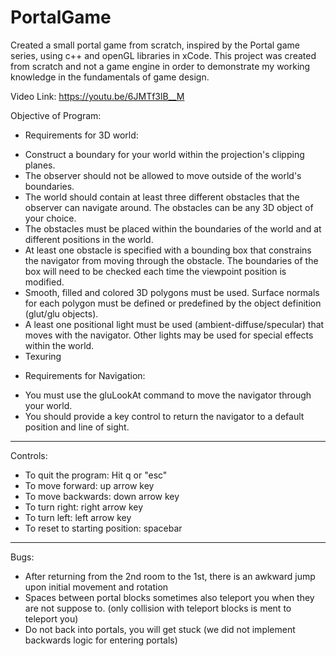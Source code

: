 # PortalGame
Created a small portal game from scratch, inspired by the Portal game series, using c++ and openGL libraries in xCode. This project was created from scratch and not a game engine in order to demonstrate my working knowledge in the fundamentals of game design.

Video Link: https://youtu.be/6JMTf3lB__M




 Objective of Program:
 
 - Requirements for 3D world:
 + Construct a boundary for your world within the projection's clipping planes.
 + The observer should not be allowed to move outside of the world's boundaries.
 + The world should contain at least three different obstacles that the observer can navigate around. The obstacles can be any 3D object of your choice.
 + The obstacles must be placed within the boundaries of the world and at different positions in the world.
 + At least one obstacle is specified with a bounding box that constrains the navigator from moving through the obstacle.
 The boundaries of the box will need to be checked each time the viewpoint position is modified.
 + Smooth, filled and colored 3D polygons must be used. Surface normals for each polygon must be defined or predefined by the object definition (glut/glu objects).
 + A least one positional light must be used (ambient-diffuse/specular) that moves with the navigator. Other lights may be used for special effects within the world.
 + Texuring
 
 
 - Requirements for Navigation:
 + You must use the gluLookAt command to move the navigator through your world.
 + You should provide a key control to return the navigator to a default position and line of sight.
 
 --------------------------------------------------------------------------------------------------------------------------------------------------------------------------
 
 Controls:
 
 + To quit the program: Hit q or "esc"
 + To move forward: up arrow key
 + To move backwards: down arrow key
 + To turn right: right arrow key
 + To turn left: left arrow key
 + To reset to starting position: spacebar
 
 --------------------------------------------------------------------------------------------------------------------------------------------------------------------------
 
 Bugs:
 
 + After returning from the 2nd room to the 1st, there is an awkward jump upon initial movement and rotation
 + Spaces between portal blocks sometimes also teleport you when they are not suppose to. (only collision with teleport blocks is ment to teleport you)
 + Do not back into portals, you will get stuck (we did not implement backwards logic for entering portals)
